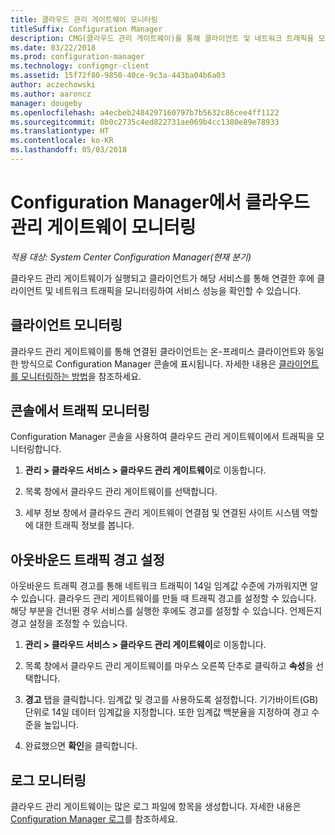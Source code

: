 ```yaml
---
title: 클라우드 관리 게이트웨이 모니터링
titleSuffix: Configuration Manager
description: CMG(클라우드 관리 게이트웨이)를 통해 클라이언트 및 네트워크 트래픽을 모니터링합니다.
ms.date: 03/22/2018
ms.prod: configuration-manager
ms.technology: configmgr-client
ms.assetid: 15f72f80-9850-40ce-9c3a-443ba04b6a03
author: aczechowski
ms.author: aaroncz
manager: dougeby
ms.openlocfilehash: a4ecbeb2484297160797b7b5632c86cee4ff1122
ms.sourcegitcommit: 0b0c2735c4ed822731ae069b4cc1380e89e78933
ms.translationtype: HT
ms.contentlocale: ko-KR
ms.lasthandoff: 05/03/2018
---
```

# <a name="monitor-cloud-management-gateway-in-configuration-manager"></a>Configuration Manager에서 클라우드 관리 게이트웨이 모니터링

*적용 대상: System Center Configuration Manager(현재 분기)*

클라우드 관리 게이트웨이가 실행되고 클라이언트가 해당 서비스를 통해 연결한 후에 클라이언트 및 네트워크 트래픽을 모니터링하여 서비스 성능을 확인할 수 있습니다.



## <a name="monitor-clients"></a>클라이언트 모니터링

클라우드 관리 게이트웨이를 통해 연결된 클라이언트는 온-프레미스 클라이언트와 동일한 방식으로 Configuration Manager 콘솔에 표시됩니다. 자세한 내용은 [클라이언트를 모니터링하는 방법](/sccm/core/clients/manage/monitor-clients)을 참조하세요.



## <a name="monitor-traffic-in-the-console"></a>콘솔에서 트래픽 모니터링

Configuration Manager 콘솔을 사용하여 클라우드 관리 게이트웨이에서 트래픽을 모니터링합니다.

1. **관리 > 클라우드 서비스 > 클라우드 관리 게이트웨이**로 이동합니다.

2. 목록 창에서 클라우드 관리 게이트웨이를 선택합니다.

3. 세부 정보 창에서 클라우드 관리 게이트웨이 연결점 및 연결된 사이트 시스템 역할에 대한 트래픽 정보를 봅니다.



## <a name="set-up-outbound-traffic-alerts"></a>아웃바운드 트래픽 경고 설정

아웃바운드 트래픽 경고를 통해 네트워크 트래픽이 14일 임계값 수준에 가까워지면 알 수 있습니다. 클라우드 관리 게이트웨이를 만들 때 트래픽 경고를 설정할 수 있습니다. 해당 부분을 건너뛴 경우 서비스를 실행한 후에도 경고를 설정할 수 있습니다. 언제든지 경고 설정을 조정할 수 있습니다.

1. **관리 > 클라우드 서비스 > 클라우드 관리 게이트웨이**로 이동합니다.

2. 목록 창에서 클라우드 관리 게이트웨이를 마우스 오른쪽 단추로 클릭하고 **속성**을 선택합니다.

3. **경고** 탭을 클릭합니다. 임계값 및 경고를 사용하도록 설정합니다. 기가바이트(GB) 단위로 14일 데이터 임계값을 지정합니다. 또한 임계값 백분율을 지정하여 경고 수준을 높입니다.

4. 완료했으면 **확인**을 클릭합니다.



## <a name="monitor-logs"></a>로그 모니터링

클라우드 관리 게이트웨이는 많은 로그 파일에 항목을 생성합니다. 자세한 내용은 [Configuration Manager 로그](/sccm/core/plan-design/hierarchy/log-files#cloud-management-gateway)를 참조하세요.
